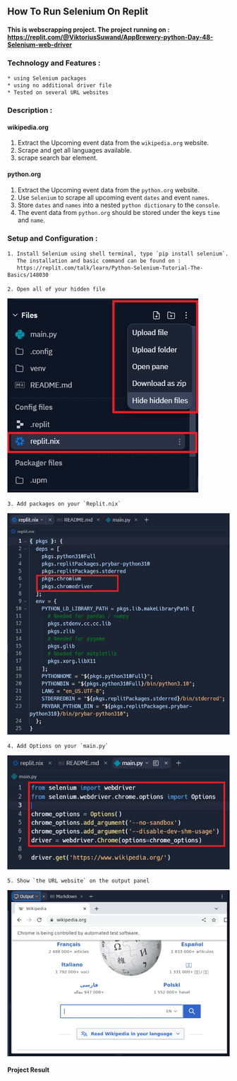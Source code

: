 ## How To Run Selenium On Replit
#### This is webscrapping project. The project running on : https://replit.com/@ViktoriusSuwand/AppBrewery-python-Day-48-Selenium-web-driver

### Technology and Features :
    * using Selenium packages
    * using no additional driver file
    * Tested on several URL websites

### Description :
#### wikipedia.org
1. Extract the Upcoming event data from the `wikipedia.org` website.
2. Scrape and get all languages available.
3. scrape search bar element.

#### python.org
1. Extract the Upcoming event data from the `python.org` website.
2. Use `Selenium` to scrape all upcoming event `dates` and event `names`.
3. Store `dates` and `names` into a nested `python dictionary` to the `console`.
4. The event data from `python.org` should be stored under the keys `time` and `name`.

### Setup and Configuration :
    1. Install Selenium using shell terminal, type `pip install selenium`.
       The installation and basic command can be found on :
       https://replit.com/talk/learn/Python-Selenium-Tutorial-The-Basics/148030
  
    2. Open all of your hidden file
  ![step1](img/step1.jpg)

    3. Add packages on your `Replit.nix`
  ![step2](img/step2.jpg)
       
    4. Add Options on your `main.py`
  ![step3](img/step3.jpg)

    5. Show `the URL website` on the output panel
  ![output](img/output.jpg)

#### Project Result

